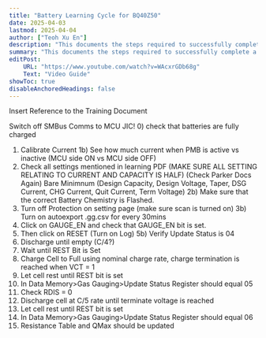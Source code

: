 ```yaml
---
title: "Battery Learning Cycle for BQ40Z50" 
date: 2025-04-03
lastmod: 2025-04-04
author: ["Teoh Xu En"]
description: "This documents the steps required to successfully complete a learning cycle for new batteries attached to BQ40Z50."
summary: "This documents the steps required to successfully complete a learning cycle for new batteries attached to BQ40Z50."
editPost:
    URL: "https://www.youtube.com/watch?v=WAcxrGDb68g"
    Text: "Video Guide"
showToc: true
disableAnchoredHeadings: false
---
```



Insert Reference to the Training Document

Switch off SMBus Comms to MCU JIC!
0) check that batteries are fully charged
1) Calibrate Current
1b) See how much current when PMB is active vs inactive (MCU side ON vs MCU side OFF)
2) Check all settings mentioned in learning PDF (MAKE SURE ALL SETTING RELATING TO CURRENT AND CAPACITY IS HALF) (Check Parker Docs Again)
Bare Minimnum (Design Capacity, Design Voltage, Taper, DSG Current, CHG Current, Quit Current, Term Voltage)
2b) Make sure that the correct Battery Chemistry is Flashed.
3) Turn off Protection on setting page (make sure scan is turned on)
3b) Turn on autoexport .gg.csv for every 30mins
4) Click on GAUGE_EN and check that GAUGE_EN bit is set.
5) Then click on RESET (Turn on Log)
5b) Verify Update Status is 04
6) Discharge until empty (C/4?)
7) Wait until REST Bit is Set
8) Charge Cell to Full using nominal charge rate, charge termination is reached when VCT = 1
9) Let cell rest until REST bit is set
10) In Data Memory>Gas Gauging>Update Status Register should equal 05
11) Check RDIS = 0
12) Discharge cell at C/5 rate until terminate voltage is reached
13) Let cell rest until REST bit is set
14) In Data Memory>Gas Gauging>Update Status Register should equal 06
15) Resistance Table and QMax should be updated
